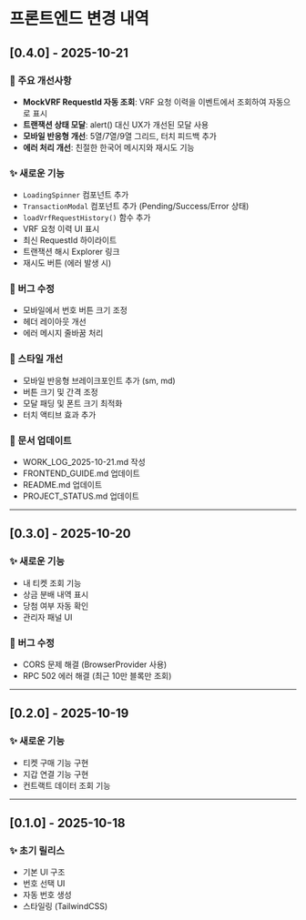 # 프론트엔드 변경 내역

## [0.4.0] - 2025-10-21

### 🎉 주요 개선사항
- **MockVRF RequestId 자동 조회**: VRF 요청 이력을 이벤트에서 조회하여 자동으로 표시
- **트랜잭션 상태 모달**: alert() 대신 UX가 개선된 모달 사용
- **모바일 반응형 개선**: 5열/7열/9열 그리드, 터치 피드백 추가
- **에러 처리 개선**: 친절한 한국어 메시지와 재시도 기능

### ✨ 새로운 기능
- `LoadingSpinner` 컴포넌트 추가
- `TransactionModal` 컴포넌트 추가 (Pending/Success/Error 상태)
- `loadVrfRequestHistory()` 함수 추가
- VRF 요청 이력 UI 표시
- 최신 RequestId 하이라이트
- 트랜잭션 해시 Explorer 링크
- 재시도 버튼 (에러 발생 시)

### 🐛 버그 수정
- 모바일에서 번호 버튼 크기 조정
- 헤더 레이아웃 개선
- 에러 메시지 줄바꿈 처리

### 🎨 스타일 개선
- 모바일 반응형 브레이크포인트 추가 (sm, md)
- 버튼 크기 및 간격 조정
- 모달 패딩 및 폰트 크기 최적화
- 터치 액티브 효과 추가

### 📝 문서 업데이트
- WORK_LOG_2025-10-21.md 작성
- FRONTEND_GUIDE.md 업데이트
- README.md 업데이트
- PROJECT_STATUS.md 업데이트

---

## [0.3.0] - 2025-10-20

### ✨ 새로운 기능
- 내 티켓 조회 기능
- 상금 분배 내역 표시
- 당첨 여부 자동 확인
- 관리자 패널 UI

### 🐛 버그 수정
- CORS 문제 해결 (BrowserProvider 사용)
- RPC 502 에러 해결 (최근 10만 블록만 조회)

---

## [0.2.0] - 2025-10-19

### ✨ 새로운 기능
- 티켓 구매 기능 구현
- 지갑 연결 기능 구현
- 컨트랙트 데이터 조회 기능

---

## [0.1.0] - 2025-10-18

### ✨ 초기 릴리스
- 기본 UI 구조
- 번호 선택 UI
- 자동 번호 생성
- 스타일링 (TailwindCSS)

